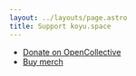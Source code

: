 ```yaml
---
layout: ../layouts/page.astro
title: Support koyu.space
---
```


<ul>
    <li><a href="https://koyu.space/donate" target="_blank">Donate on OpenCollective</a></li>
    <li><a href="https://shop.koyu.space/" target="_blank">Buy merch</a></li>
</ul>